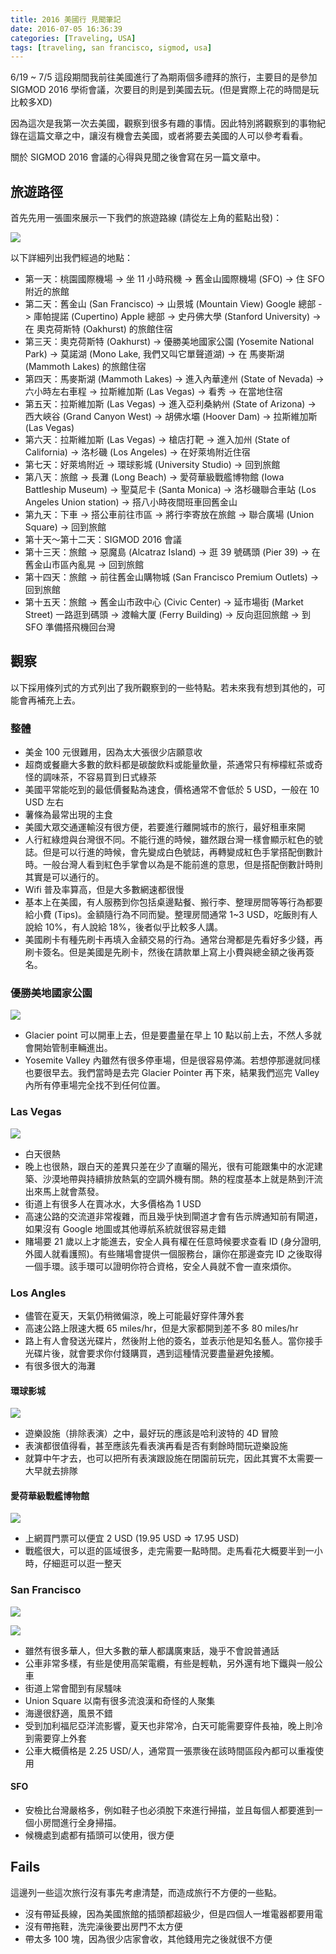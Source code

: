 ```yaml
---
title: 2016 美國行 見聞筆記
date: 2016-07-05 16:36:39
categories: [Traveling, USA]
tags: [traveling, san francisco, sigmod, usa]
---
```


6/19 ~ 7/5 這段期間我前往美國進行了為期兩個多禮拜的旅行，主要目的是參加 SIGMOD 2016 學術會議，次要目的則是到美國去玩。(但是實際上花的時間是玩比較多XD)

因為這次是我第一次去美國，觀察到很多有趣的事情。因此特別將觀察到的事物紀錄在這篇文章之中，讓沒有機會去美國，或者將要去美國的人可以參考看看。

關於 SIGMOD 2016 會議的心得與見聞之後會寫在另一篇文章中。

<!--more-->

## 旅遊路徑

首先先用一張圖來展示一下我們的旅遊路線 (請從左上角的藍點出發)：

<a href="route.png" target="_blank"><img src="route.png" /></a>

以下詳細列出我們經過的地點：

- 第一天：桃園國際機場 -> 坐 11 小時飛機 -> 舊金山國際機場 (SFO) -> 住 SFO 附近的旅館
- 第二天：舊金山 (San Francisco) -> 山景城 (Mountain View) Google 總部 -> 庫帕提諾 (Cupertino) Apple 總部 -> 史丹佛大學 (Stanford University) -> 在 奧克荷斯特 (Oakhurst) 的旅館住宿
- 第三天：奧克荷斯特 (Oakhurst) -> 優勝美地國家公園 (Yosemite National Park) -> 莫諾湖 (Mono Lake, 我們又叫它單聲道湖) -> 在 馬麥斯湖 (Mammoth Lakes) 的旅館住宿
- 第四天：馬麥斯湖 (Mammoth Lakes) -> 進入內華達州 (State of Nevada) -> 六小時左右車程 -> 拉斯維加斯 (Las Vegas) -> 看秀 -> 在當地住宿
- 第五天：拉斯維加斯 (Las Vegas) -> 進入亞利桑納州 (State of Arizona) -> 西大峽谷 (Grand Canyon West) -> 胡佛水壩 (Hoover Dam) -> 拉斯維加斯 (Las Vegas)
- 第六天：拉斯維加斯 (Las Vegas) -> 槍店打靶 -> 進入加州 (State of California) -> 洛杉磯 (Los Angeles) -> 在好萊塢附近住宿
- 第七天：好萊塢附近 -> 環球影城 (University Studio) -> 回到旅館
- 第八天：旅館 -> 長灘 (Long Beach) -> 愛荷華級戰艦博物館 (Iowa Battleship Museum) -> 聖莫尼卡 (Santa Monica) -> 洛杉磯聯合車站 (Los Angeles Union station) -> 搭八小時夜間班車回舊金山
- 第九天：下車 -> 搭公車前往市區 -> 將行李寄放在旅館 -> 聯合廣場 (Union Square) -> 回到旅館
- 第十天～第十二天：SIGMOD 2016 會議
- 第十三天：旅館 -> 惡魔島 (Alcatraz Island) -> 逛 39 號碼頭 (Pier 39) -> 在舊金山市區內亂晃 -> 回到旅館
- 第十四天：旅館 -> 前往舊金山購物城 (San Francisco Premium Outlets) -> 回到旅館
- 第十五天：旅館 -> 舊金山市政中心 (Civic Center) -> 延市場街 (Market Street) 一路逛到碼頭 -> 渡輪大厦 (Ferry Building) -> 反向逛回旅館 -> 到 SFO 準備搭飛機回台灣

## 觀察

以下採用條列式的方式列出了我所觀察到的一些特點。若未來我有想到其他的，可能會再補充上去。

### 整體

- 美金 100 元很難用，因為太大張很少店願意收
- 超商或餐廳大多數的飲料都是碳酸飲料或能量飲量，茶通常只有檸檬紅茶或奇怪的調味茶，不容易買到日式綠茶
- 美國平常能吃到的最低價餐點為速食，價格通常不會低於 5 USD，一般在 10 USD 左右
- 薯條為最常出現的主食
- 美國大眾交通運輸沒有很方便，若要進行離開城市的旅行，最好租車來開
- 人行紅綠燈與台灣很不同。不能行進的時候，雖然跟台灣一樣會顯示紅色的號誌。但是可以行進的時候，會先變成白色號誌，再轉變成紅色手掌搭配倒數計時。一般台灣人看到紅色手掌會以為是不能前進的意思，但是搭配倒數計時則其實是可以通行的。
- Wifi 普及率算高，但是大多數網速都很慢
- 基本上在美國，有人服務到你包括桌邊點餐、搬行李、整理房間等等行為都要給小費 (Tips)。金額隨行為不同而變。整理房間通常 1~3 USD，吃飯則有人說給 10%，有人說給 18%，後者似乎比較多人講。
- 美國刷卡有種先刷卡再填入金額交易的行為。通常台灣都是先看好多少錢，再刷卡簽名。但是美國是先刷卡，然後在請款單上寫上小費與總金額之後再簽名。

### 優勝美地國家公園

<a href="yosemite.jpg" target="_blank"><img src="yosemite.jpg" /></a>

- Glacier point 可以開車上去，但是要盡量在早上 10 點以前上去，不然人多就會開始管制車輛進出。
- Yosemite Valley 內雖然有很多停車場，但是很容易停滿。若想停那邊就同樣也要很早去。我們當時是去完 Glacier Pointer 再下來，結果我們巡完 Valley 內所有停車場完全找不到任何位置。

### Las Vegas

<a href="vegas.jpg" target="_blank"><img src="vegas.jpg" /></a>

- 白天很熱
- 晚上也很熱，跟白天的差異只差在少了直曬的陽光，很有可能跟集中的水泥建築、沙漠地帶與持續排放熱氣的空調外機有關。熱的程度基本上就是熱到汗流出來馬上就會蒸發。
- 街道上有很多人在賣冰水，大多價格為 1 USD
- 高速公路的交流道非常複雜，而且幾乎快到閘道才會有告示牌通知前有閘道，如果沒有 Google 地圖或其他導航系統就很容易走錯
- 賭場要 21 歲以上才能進去，安全人員有權在任意時候要求查看 ID (身分證明, 外國人就看護照)。有些賭場會提供一個服務台，讓你在那邊查完 ID 之後取得一個手環。該手環可以證明你符合資格，安全人員就不會一直來煩你。

### Los Angles

- 儘管在夏天，天氣仍稍微偏涼，晚上可能最好穿件薄外套
- 高速公路上限速大概 65 miles/hr，但是大家都開到差不多 80 miles/hr
- 路上有人會發送光碟片，然後附上他的簽名，並表示他是知名藝人。當你接手光碟片後，就會要求你付錢購買，遇到這種情況要盡量避免接觸。
- 有很多很大的海灘

#### 環球影城

<a href="universal.jpg" target="_blank"><img src="universal.jpg" /></a>

- 遊樂設施（排除表演）之中，最好玩的應該是哈利波特的 4D 冒險
- 表演都很值得看，甚至應該先看表演再看是否有剩餘時間玩遊樂設施
- 就算中午才去，也可以把所有表演跟設施在閉園前玩完，因此其實不太需要一大早就去排隊

#### 愛荷華級戰艦博物館

<a href="iowa.jpg" target="_blank"><img src="iowa.jpg" /></a>

- 上網買門票可以便宜 2 USD (19.95 USD => 17.95 USD)
- 戰艦很大，可以逛的區域很多，走完需要一點時間。走馬看花大概要半到一小時，仔細逛可以逛一整天

### San Francisco

<a href="sf.jpg" target="_blank"><img src="sf.jpg" /></a>

<a href="sf_china.jpg" target="_blank"><img src="sf_china.jpg" /></a>

- 雖然有很多華人，但大多數的華人都講廣東話，幾乎不會說普通話
- 公車非常多樣，有些是使用高架電纜，有些是輕軌，另外還有地下鐵與一般公車
- 街道上常會聞到有尿騷味
- Union Square 以南有很多流浪漢和奇怪的人聚集
- 海邊很舒適，風景不錯
- 受到加利福尼亞洋流影響，夏天也非常冷，白天可能需要穿件長袖，晚上則冷到需要穿上外套
- 公車大概價格是 2.25 USD/人，通常買一張票後在該時間區段內都可以重複使用

#### SFO

- 安檢比台灣嚴格多，例如鞋子也必須脫下來進行掃描，並且每個人都要進到一個小房間進行全身掃描。
- 候機處到處都有插頭可以使用，很方便

## Fails

這邊列一些這次旅行沒有事先考慮清楚，而造成旅行不方便的一些點。

- 沒有帶延長線，因為美國旅館的插頭都超級少，但是四個人一堆電器都要用電
- 沒有帶拖鞋，洗完澡後要出房門不太方便
- 帶太多 100 塊，因為很少店家會收，其他錢用完之後就很不方便

